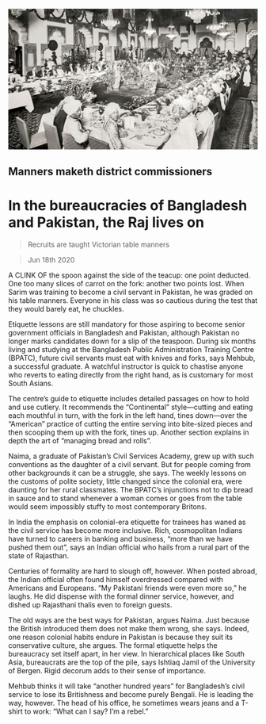 ![](./images/20200620_ASP001_0.jpg)

## Manners maketh district commissioners

# In the bureaucracies of Bangladesh and Pakistan, the Raj lives on

> Recruits are taught Victorian table manners

> Jun 18th 2020

A  CLINK OF the spoon against the side of the teacup: one point deducted. One too many slices of carrot on the fork: another two points lost. When Sarim was training to become a civil servant in Pakistan, he was graded on his table manners. Everyone in his class was so cautious during the test that they would barely eat, he chuckles.

Etiquette lessons are still mandatory for those aspiring to become senior government officials in Bangladesh and Pakistan, although Pakistan no longer marks candidates down for a slip of the teaspoon. During six months living and studying at the Bangladesh Public Administration Training Centre (BPATC), future civil servants must eat with knives and forks, says Mehbub, a successful graduate. A watchful instructor is quick to chastise anyone who reverts to eating directly from the right hand, as is customary for most South Asians.

The centre’s guide to etiquette includes detailed passages on how to hold and use cutlery. It recommends the “Continental” style—cutting and eating each mouthful in turn, with the fork in the left hand, tines down—over the “American” practice of cutting the entire serving into bite-sized pieces and then scooping them up with the fork, tines up. Another section explains in depth the art of “managing bread and rolls”.

Naima, a graduate of Pakistan’s Civil Services Academy, grew up with such conventions as the daughter of a civil servant. But for people coming from other backgrounds it can be a struggle, she says. The weekly lessons on the customs of polite society, little changed since the colonial era, were daunting for her rural classmates. The BPATC’s injunctions not to dip bread in sauce and to stand whenever a woman comes or goes from the table would seem impossibly stuffy to most contemporary Britons.

In India the emphasis on colonial-era etiquette for trainees has waned as the civil service has become more inclusive. Rich, cosmopolitan Indians have turned to careers in banking and business, “more than we have pushed them out”, says an Indian official who hails from a rural part of the state of Rajasthan.

Centuries of formality are hard to slough off, however. When posted abroad, the Indian official often found himself overdressed compared with Americans and Europeans. “My Pakistani friends were even more so,” he laughs. He did dispense with the formal dinner service, however, and dished up Rajasthani thalis even to foreign guests.

The old ways are the best ways for Pakistan, argues Naima. Just because the British introduced them does not make them wrong, she says. Indeed, one reason colonial habits endure in Pakistan is because they suit its conservative culture, she argues. The formal etiquette helps the bureaucracy set itself apart, in her view. In hierarchical places like South Asia, bureaucrats are the top of the pile, says Ishtiaq Jamil of the University of Bergen. Rigid decorum adds to their sense of importance.

Mehbub thinks it will take “another hundred years” for Bangladesh’s civil service to lose its Britishness and become purely Bengali. He is leading the way, however. The head of his office, he sometimes wears jeans and a T-shirt to work: “What can I say? I’m a rebel.”